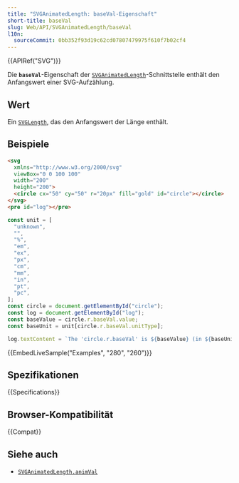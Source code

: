 ```yaml
---
title: "SVGAnimatedLength: baseVal-Eigenschaft"
short-title: baseVal
slug: Web/API/SVGAnimatedLength/baseVal
l10n:
  sourceCommit: 0bb352f93d19c62cd07807479975f610f7b02cf4
---
```


{{APIRef("SVG")}}

Die **`baseVal`**-Eigenschaft der [`SVGAnimatedLength`](/de/docs/Web/API/SVGAnimatedLength)-Schnittstelle enthält den Anfangswert einer SVG-Aufzählung.

## Wert

Ein [`SVGLength`](/de/docs/Web/API/SVGLength), das den Anfangswert der Länge enthält.

## Beispiele

```html
<svg
  xmlns="http://www.w3.org/2000/svg"
  viewBox="0 0 100 100"
  width="200"
  height="200">
  <circle cx="50" cy="50" r="20px" fill="gold" id="circle"></circle>
</svg>
<pre id="log"></pre>
```

```js
const unit = [
  "unknown",
  "",
  "%",
  "em",
  "ex",
  "px",
  "cm",
  "mm",
  "in",
  "pt",
  "pc",
];
const circle = document.getElementById("circle");
const log = document.getElementById("log");
const baseValue = circle.r.baseVal.value;
const baseUnit = unit[circle.r.baseVal.unitType];

log.textContent = `The 'circle.r.baseVal' is ${baseValue} (in ${baseUnit}).`;
```

{{EmbedLiveSample("Examples", "280", "260")}}

## Spezifikationen

{{Specifications}}

## Browser-Kompatibilität

{{Compat}}

## Siehe auch

- [`SVGAnimatedLength.animVal`](/de/docs/Web/API/SVGAnimatedLength/animVal)
